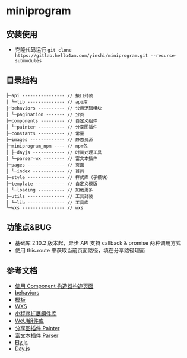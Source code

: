 # miniprogram

## 安装使用
- 克隆代码运行 `git clone https://gitlab.hello4am.com/yinshi/miniprogram.git --recurse-submodules`

## 目录结构
```
├─api ---------------- // 接口封装
│ └─lib -------------- // api库
├─behaviors ---------- // 公用逻辑模块
│ └─pagination ------- // 分页
├─components --------- // 自定义组件
│ └─painter ---------- // 分享图插件
├─constants ---------- // 常量
├─images ------------- // 静态资源
├─miniprogram_npm ---- // npm包
│ ├─dayjs ------------ // 时间处理工具
| └─parser-wx -------- // 富文本插件
├─pages -------------- // 页面
│ └─index ------------ // 首页
├─style -------------- // 样式库（子模块）
├─template ----------- // 自定义模版
│ └─loading ---------- // 加载更多
├─utils -------------- // 工具封装
│ └─lib -------------- // 工具库
└─wxs ---------------- // wxs
```

## 功能点&BUG
- 基础库 2.10.2 版本起，异步 API 支持 callback & promise 两种调用方式
- 使用 this.route 来获取当前页面路径，填在分享路径理面

## 参考文档
- [使用 Component 构造器构造页面](https://developers.weixin.qq.com/miniprogram/dev/framework/custom-component/component.html)
- [behaviors](https://developers.weixin.qq.com/miniprogram/dev/framework/custom-component/behaviors.html)
- [模板](https://developers.weixin.qq.com/miniprogram/dev/reference/wxml/template.html)
- [WXS](https://developers.weixin.qq.com/miniprogram/dev/framework/view/wxs/)
- [小程序扩展组件库](https://developers.weixin.qq.com/miniprogram/dev/extended/component-plus/)
- [WeUI组件库](https://developers.weixin.qq.com/miniprogram/dev/extended/weui/)
- [分享图插件 Painter](https://github.com/Kujiale-Mobile/Painter)
- [富文本插件 Parser](https://github.com/jin-yufeng/Parser)
- [Fly.js](https://github.com/wendux/fly)
- [Day.js](https://day.js.org/zh-CN/)